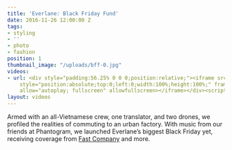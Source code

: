 ```yaml
---
title: 'Everlane: Black Friday Fund'
date: 2016-11-26 12:00:00 Z
tags:
- styling
- ''
- photo
- fashion
position: 1
thumbnail_image: "/uploads/bff-0.jpg"
videos:
- url: <div style="padding:56.25% 0 0 0;position:relative;"><iframe src="https://player.vimeo.com/video/211507045?autoplay=1&title=0&byline=0&portrait=0"
    style="position:absolute;top:0;left:0;width:100%;height:100%;" frameborder="0"
    allow="autoplay; fullscreen" allowfullscreen></iframe></div><script src="https://player.vimeo.com/api/player.js"></script>
layout: videos
---
```


Armed with an all-Vietnamese crew, one translator, and two drones, we profiled the realities of commuting to an urban factory. With music from our friends at Phantogram, we launched Everlane’s biggest Black Friday yet, receiving coverage from [Fast Company](https://www.fastcompany.com/4025614/this-black-friday-everlane-wants-to-buy-8000-helmets-for-vietnamese-workers) and more.